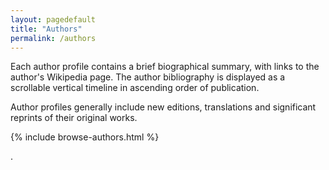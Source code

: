 ```yaml
---
layout: pagedefault
title: "Authors"
permalink: /authors
---
```


Each author profile contains a brief biographical summary, with links to the author's Wikipedia page. The author bibliography is displayed as a scrollable vertical timeline in ascending order of publication.

Author profiles generally include new editions, translations and significant reprints of their original works.

{% include browse-authors.html %}



.

